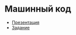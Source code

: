 # Машинный код

- [Презентация](http://www.nand2tetris.org/lectures/PDF/lecture%2005%20computer%20architecture.pdf)
- [Задание](http://www.nand2tetris.org/05.php)
